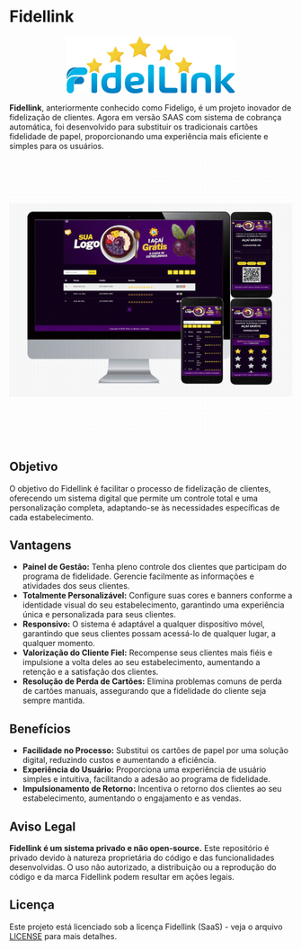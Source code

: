 # Fidellink

<p align="center">
  <img src="https://github.com/paulo95code/public_repos/blob/main/assets/img/logo.png" alt="Fidellink Logo" width="300"/>
</p>

**Fidellink**, anteriormente conhecido como Fideligo, é um projeto inovador de fidelização de clientes. Agora em versão SAAS com sistema de cobrança automática, foi desenvolvido para substituir os tradicionais cartões fidelidade de papel, proporcionando uma experiência mais eficiente e simples para os usuários.
<p align="center">
  <img src="https://github.com/paulo95code/public_repos/blob/main/assets/img/download.gif" alt="Fidellink Demo" width="800"/>
</p>

## Objetivo
O objetivo do Fidellink é facilitar o processo de fidelização de clientes, oferecendo um sistema digital que permite um controle total e uma personalização completa, adaptando-se às necessidades específicas de cada estabelecimento.

## Vantagens
- **Painel de Gestão:** Tenha pleno controle dos clientes que participam do programa de fidelidade. Gerencie facilmente as informações e atividades dos seus clientes.
- **Totalmente Personalizável:** Configure suas cores e banners conforme a identidade visual do seu estabelecimento, garantindo uma experiência única e personalizada para seus clientes.
- **Responsivo:** O sistema é adaptável a qualquer dispositivo móvel, garantindo que seus clientes possam acessá-lo de qualquer lugar, a qualquer momento.
- **Valorização do Cliente Fiel:** Recompense seus clientes mais fiéis e impulsione a volta deles ao seu estabelecimento, aumentando a retenção e a satisfação dos clientes.
- **Resolução de Perda de Cartões:** Elimina problemas comuns de perda de cartões manuais, assegurando que a fidelidade do cliente seja sempre mantida.

## Benefícios
- **Facilidade no Processo:** Substitui os cartões de papel por uma solução digital, reduzindo custos e aumentando a eficiência.
- **Experiência do Usuário:** Proporciona uma experiência de usuário simples e intuitiva, facilitando a adesão ao programa de fidelidade.
- **Impulsionamento de Retorno:** Incentiva o retorno dos clientes ao seu estabelecimento, aumentando o engajamento e as vendas.

## Aviso Legal

**Fidellink é um sistema privado e não open-source.** Este repositório é privado devido à natureza proprietária do código e das funcionalidades desenvolvidas. O uso não autorizado, a distribuição ou a reprodução do código e da marca Fidellink podem resultar em ações legais. 

## Licença

Este projeto está licenciado sob a licença Fidellink (SaaS) - veja o arquivo [LICENSE](LICENSE) para mais detalhes.
